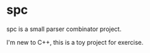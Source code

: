 # spc
spc is a small parser combinator project.

I'm new to C++, this is a toy project for exercise.


